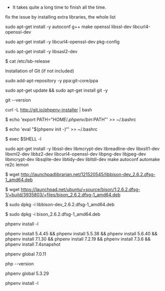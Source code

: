 * It takes quite a long time to finish all the time.


fix  the issue by installing extra libraries, the whole list

sudo apt-get install -y autoconf g++ make openssl libssl-dev libcurl4-openssl-dev

sudo apt-get install -y libcurl4-openssl-dev pkg-config

sudo apt-get install -y libsasl2-dev



$ cat /etc/lsb-release

Installation of Git (if not included)

sudo add-apt-repository -y ppa:git-core/ppa

sudo apt-get update && sudo apt-get install git -y

git --version

curl -L http://git.io/phpenv-installer | bash

$ echo 'export PATH="$HOME/.phpenv/bin:$PATH"' >> ~/.bashrc

$ echo 'eval "$(phpenv init -)"' >> ~/.bashrc

$ exec $SHELL -l

sudo apt-get install -y libssl-dev libmcrypt-dev libreadline-dev libxslt1-dev libxml2-dev libbz2-dev libcurl4-openssl-dev libpng-dev libjpeg-dev libmcrypt-dev libsqlite-dev libtidy-dev libltdl-dev make autoconf automake re2c lemon

$ wget http://launchpadlibrarian.net/121520545/libbison-dev_2.6.2.dfsg-1_amd64.deb

$ wget https://launchpad.net/ubuntu/+source/bison/1:2.6.2.dfsg-1/+build/3935803/+files/bison_2.6.2.dfsg-1_amd64.deb

$ sudo dpkg -i libbison-dev_2.6.2.dfsg-1_amd64.deb

$ sudo dpkg -i bison_2.6.2.dfsg-1_amd64.deb

phpenv install -l

phpenv install 5.4.45 && phpenv install 5.5.38 && phpenv install 5.6.40 && phpenv install 7.1.30 && phpenv install 7.2.19 && phpenv install 7.3.6 && phpenv install 7.4snapshot

phpenv global 7.0.11

php --version


phpenv global 5.3.29

phpenv install -l
